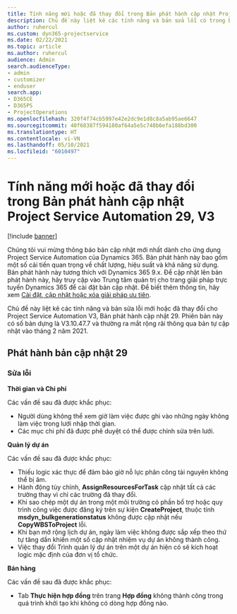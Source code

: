 ```yaml
---
title: Tính năng mới hoặc đã thay đổi trong Bản phát hành cập nhật Project Service Automation 29, V3
description: Chủ đề này liệt kê các tính năng và bản sửa lỗi có trong Bản phát hành cập nhật Project Service Automation 29, V3.
author: ruhercul
ms.custom: dyn365-projectservice
ms.date: 02/22/2021
ms.topic: article
ms.author: ruhercul
audience: Admin
search.audienceType:
- admin
- customizer
- enduser
search.app:
- D365CE
- D365PS
- ProjectOperations
ms.openlocfilehash: 320f4f74cb5997e42e2dc9e1d8c8a5ab95ae6647
ms.sourcegitcommit: 40f68387f594180af64a5e5c748b6efa188bd300
ms.translationtype: HT
ms.contentlocale: vi-VN
ms.lasthandoff: 05/10/2021
ms.locfileid: "6010497"
---
```

# <a name="whats-new-or-changed-in-project-service-automation-update-release-29-v3"></a>Tính năng mới hoặc đã thay đổi trong Bản phát hành cập nhật Project Service Automation 29, V3

[!include [banner](../includes/psa-now-project-operations.md)]

Chúng tôi vui mừng thông báo bản cập nhật mới nhất dành cho ứng dụng Project Service Automation của Dynamics 365. Bản phát hành này bao gồm một số cải tiến quan trọng về chất lượng, hiệu suất và khả năng sử dụng. Bản phát hành này tương thích với Dynamics 365 9.x. Để cập nhật lên bản phát hành này, hãy truy cập vào Trung tâm quản trị cho trang giải pháp trực tuyến Dynamics 365 để cài đặt bản cập nhật. Để biết thêm thông tin, hãy xem [Cài đặt, cập nhật hoặc xóa giải pháp ưu tiên](/power-platform/admin/install-remove-preferred-solution).

Chủ đề này liệt kê các tính năng và bản sửa lỗi mới hoặc đã thay đổi cho Project Service Automation V3, Bản phát hành cập nhật 29. Phiên bản này có số bản dựng là V3.10.47.7 và thường ra mắt rộng rãi thông qua bản tự cập nhật vào tháng 2 năm 2021.

## <a name="update-release-29"></a>Phát hành bản cập nhật 29

### <a name="bug-fixes"></a>Sửa lỗi

**Thời gian và Chi phí**

Các vấn đề sau đã được khắc phục:

- Người dùng không thể xem giờ làm việc được ghi vào những ngày không làm việc trong lưới nhập thời gian.
- Các mục chi phí đã được phê duyệt có thể được chỉnh sửa trên lưới.

**Quản lý dự án**

Các vấn đề sau đã được khắc phục:

- Thiếu logic xác thực để đảm bảo giờ nỗ lực phân công tài nguyên không thể bị âm.
- Hành động tùy chỉnh, **AssignResourcesForTask** cập nhật tất cả các trường thay vì chỉ các trường đã thay đổi.
- Khi sao chép một dự án trong một môi trường có phần bổ trợ hoặc quy trình công việc được đăng ký trên sự kiện **CreateProject**, thuộc tính **msdyn_bulkgenerationstatus** không được cập nhật nếu **CopyWBSToProject** lỗi.
- Khi bạn mở rộng lịch dự án, ngày làm việc không được sắp xếp theo thứ tự tăng dần khiến một số cập nhật nhiệm vụ dự án không thành công.
- Việc thay đổi Trình quản lý dự án trên một dự án hiện có sẽ kích hoạt logic mặc định của đơn vị tổ chức.

**Bán hàng**

Các vấn đề sau đã được khắc phục:

- Tab **Thực hiện hợp đồng** trên trang **Hợp đồng** không thành công trong quá trình khởi tạo khi không có dòng hợp đồng nào.